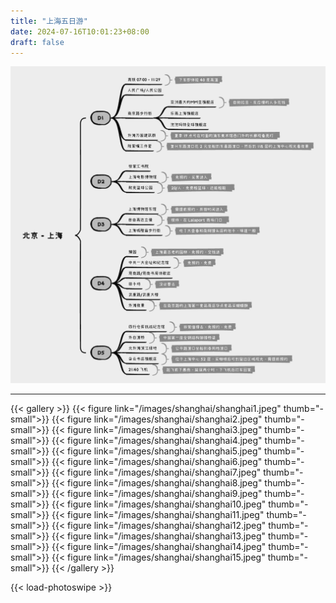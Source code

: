 ```yaml
---
title: "上海五日游"
date: 2024-07-16T10:01:23+08:00
draft: false
---
```


![行程](/images/shanghai/shanghai.png "行程")

-------

{{< gallery >}}
  {{< figure link="/images/shanghai/shanghai1.jpeg" thumb="-small">}}
  {{< figure link="/images/shanghai/shanghai2.jpeg" thumb="-small">}}
  {{< figure link="/images/shanghai/shanghai3.jpeg" thumb="-small">}}
  {{< figure link="/images/shanghai/shanghai4.jpeg" thumb="-small">}}
  {{< figure link="/images/shanghai/shanghai5.jpeg" thumb="-small">}}
  {{< figure link="/images/shanghai/shanghai6.jpeg" thumb="-small">}}
  {{< figure link="/images/shanghai/shanghai7.jpeg" thumb="-small">}}
  {{< figure link="/images/shanghai/shanghai8.jpeg" thumb="-small">}}
  {{< figure link="/images/shanghai/shanghai9.jpeg" thumb="-small">}}
  {{< figure link="/images/shanghai/shanghai10.jpeg" thumb="-small">}}
  {{< figure link="/images/shanghai/shanghai11.jpeg" thumb="-small">}}
  {{< figure link="/images/shanghai/shanghai12.jpeg" thumb="-small">}}
  {{< figure link="/images/shanghai/shanghai13.jpeg" thumb="-small">}}
  {{< figure link="/images/shanghai/shanghai14.jpeg" thumb="-small">}}
  {{< figure link="/images/shanghai/shanghai15.jpeg" thumb="-small">}}
{{< /gallery >}}

{{< load-photoswipe >}}